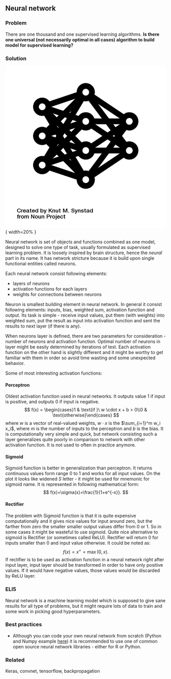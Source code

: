 ## Neural network

### Problem

There are one thousand and one supervised learning algorithms. **Is there one universal (not necessarily optimal in all cases) algorithm to build model for supervised learning?**

### Solution

![Neural network](images/noun_873053_cc.png){ width=20% }

Neural network is set of objects and functions combined as one model, designed to solve one type of task, usually formulated as supervised learning problem. It is loosely inspired by brain structure, hence the *neural* part in its name. It has network stricture because it is build upon single functional entities called neurons.

Each neural network consist following elements:
 
 * layers of neurons
 * activation functions for each layers
 * weights for connections between neurons

Neuron is smallest building element in neural network. In general it consist following elements: inputs, bias, weighted sum, activation function and output. Its task is simple - receive input values, put them (with weights) into weighted sum, put the result as input into activation function and sent the results to next layer (if there is any).

When neurons layer is defined, there are two parameters for consideration - number of neurons and activation function. Optimal number of neurons in layer might be easily determined by iterations of test. Each activation function on the other hand is slightly different and it might be worthy to get familiar with them in order so avoid time wasting and some unexpected behavior.

Some of most interesting activation functions:

#### Perceptron

Oldest activation function used in neural networks. It outputs value 1 if input is positive, and outputs 0 if input is negative. $$ f(x) = \begin{cases}1 & \text{if }\ w \cdot x + b > 0\\0 & \text{otherwise}\end{cases} $$ 
where *w* is a vector of real-valued weights, $w \cdot x$ is the $\sum_{i=1}^m w_i x_i$, where *m* is the number of inputs to the perceptron and *b* is the bias. It is computationally very simple and quick, but network consisting such a layer generalizes quite poorly in comparison to network with other activation function. It is not used to often in practice anymore.
 
#### Sigmoid 

Sigmoid function is better in generalization than perceptron. It returns continuous values form range 0 to 1 and works for all input values. On the plot it looks like widened *S* letter - it might be used for mnemonic for sigmoid name. It is represented in following mathematical form: $$ f(x)=\sigma(x)=\frac{1}{1+e^{-x}}. $$

#### Rectifier 

The problem with Sigmoid function is that it is quite expensive computationally and it gives nice values for input around zero, but the farther from zero the smaller smaller output values differ from 0 or 1. So in some cases it might be wasteful to use sigmoid. Quite nice alternative to sigmoid is Rectifier (or sometimes called ReLU). Rectifier will return 0 for inputs smaller than 0 and input value otherwise. It could be noted as: $$ f(x) = x^+ = \max(0, x). $$
If rectifier is to be used as activation function in a neural network right after input layer, input layer should be transformed in order to have only positive values. If it would have negative values, those values would be discarded by ReLU layer.

### ELI5

Neural network is a machine learning model which is supposed to give sane results for all type of problems, but it might require lots of data to train and some work in picking good hyperparameters.

### Best practices

 * Although you can code your own neural network from scratch (Python and Numpy example [here](https://github.com/llSourcell/Make_a_neural_network/blob/master/demo.py)) it is recommended to use one of common open source neural network libraries - either for R or Python. 

### Related

Keras, convnet, tensorflow, backpropagation
